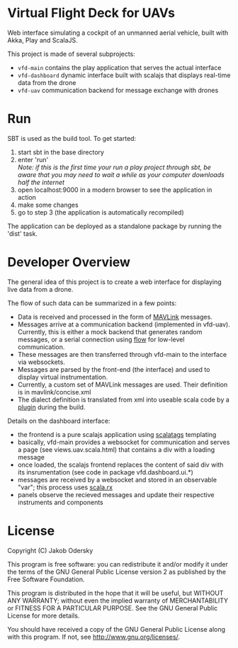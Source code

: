 # Virtual Flight Deck for UAVs

Web interface simulating a cockpit of an unmanned aerial vehicle, built with Akka, Play and ScalaJS.

This project is made of several subprojects:
 - `vfd-main` contains the play application that serves the actual interface
 - `vfd-dashboard` dynamic interface built with scalajs that displays real-time data from the drone
 - `vfd-uav` communication backend for message exchange with drones

# Run
SBT is used as the build tool. To get started:

 1. start sbt in the base directory
 2. enter 'run'    
    *Note: if this is the first time your run a play project through sbt, be aware that you may need to wait a while as your computer downloads half the internet*
 3. open localhost:9000 in a modern browser to see the application in action
 4. make some changes
 5. go to step 3 (the application is automatically recompiled)

The application can be deployed as a standalone package by running the 'dist' task.

# Developer Overview
The general idea of this project is to create a web interface for displaying live data from a drone.

The flow of such data can be summarized in a few points:
- Data is received and processed in the form of [MAVLink](http://qgroundcontrol.org/mavlink/start) messages.
- Messages arrive at a communication backend (implemented in vfd-uav). Currently, this is either a mock backend that generates random messages, or a serial connection using [flow](https://github.com/jodersky/flow) for low-level communication.
- These messages are then transferred through vfd-main to the interface via websockets.
- Messages are parsed by the front-end (the interface) and used to display virtual instrumentation.
- Currently, a custom set of MAVLink messages are used. Their definition is in mavlink/concise.xml
- The dialect definition is translated from xml into useable scala code by a [plugin](https://github.com/jodersky/sbt-mavlink) during the build.

Details on the dashboard interface:
 - the frontend is a pure scalajs application using [scalatags](https://github.com/lihaoyi/scalatags) templating
 - basically, vfd-main provides a websocket for communication and serves a page (see views.uav.scala.html) that contains a div with a loading message
 - once loaded, the scalajs frontend replaces the content of said div with its insrumentation (see code in package vfd.dashboard.ui.*)
 - messages are received by a websocket and stored in an observable "var"; this process uses [scala.rx](https://github.com/lihaoyi/scala.rx)
 - panels observe the recieved messages and update their respective instruments and components


# License
Copyright (C) Jakob Odersky

This program is free software: you can redistribute it and/or modify
it under the terms of the GNU General Public License version 2 as
published by the Free Software Foundation.

This program is distributed in the hope that it will be useful,
but WITHOUT ANY WARRANTY; without even the implied warranty of
MERCHANTABILITY or FITNESS FOR A PARTICULAR PURPOSE. See the
GNU General Public License for more details.

You should have received a copy of the GNU General Public License
along with this program. If not, see <http://www.gnu.org/licenses/>.
